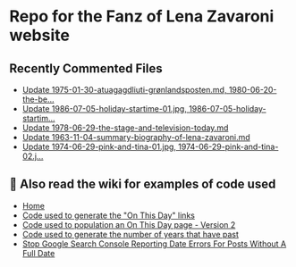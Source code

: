 # Repo for the Fanz of Lena Zavaroni website

## Recently Commented Files
<!-- BLOG-POST-LIST:START -->
- [Update 1975-01-30-atuagagdliuti-grønlandsposten.md, 1980-06-20-the-be…](https://github.com/FanzOfLenaZavaroni/fanzoflenazavaroni.github.io/commit/9b8a29bd65585e764209a0c1dee401d3d33f1597)
- [Update 1986-07-05-holiday-startime-01.jpg, 1986-07-05-holiday-startim…](https://github.com/FanzOfLenaZavaroni/fanzoflenazavaroni.github.io/commit/d1028d5a73bc0e98b844e4c80b173647b6dcc453)
- [Update 1978-06-29-the-stage-and-television-today.md](https://github.com/FanzOfLenaZavaroni/fanzoflenazavaroni.github.io/commit/4c88316e710747dd5d318f692ad88110d1edddb5)
- [Update 1963-11-04-summary-biography-of-lena-zavaroni.md](https://github.com/FanzOfLenaZavaroni/fanzoflenazavaroni.github.io/commit/6bed6b35892c5e9dfe0bc1b7abad9ddb80faea7f)
- [Update 1974-06-29-pink-and-tina-01.jpg, 1974-06-29-pink-and-tina-02.j…](https://github.com/FanzOfLenaZavaroni/fanzoflenazavaroni.github.io/commit/330b23cf0651b5a5e1379631c4da9f38610a8d38)
<!-- BLOG-POST-LIST:END -->

## :notebook: Also read the wiki for examples of code used
* [Home](https://github.com/FanzOfLenaZavaroni/fanzoflenazavaroni.github.io/wiki)
* [Code used to generate the "On This Day" links](https://github.com/FanzOfLenaZavaroni/fanzoflenazavaroni.github.io/wiki/On-This-Day-Code)
* [Code used to population an On This Day page - Version 2](https://github.com/FanzOfLenaZavaroni/fanzoflenazavaroni.github.io/wiki/Code-used-to-population-an-On-This-Day-page-%E2%80%90-Version-2)
* [Code used to generate the number of years that have past](https://github.com/FanzOfLenaZavaroni/fanzoflenazavaroni.github.io/wiki/Number-of-years-gone-by-code)
* [Stop Google Search Console Reporting Date Errors For Posts Without A Full Date](https://github.com/FanzOfLenaZavaroni/fanzoflenazavaroni.github.io/wiki/Stop-Google-Search-Console-Reporting-Date-Errors-For-Posts-Without-A-Full-Date)
